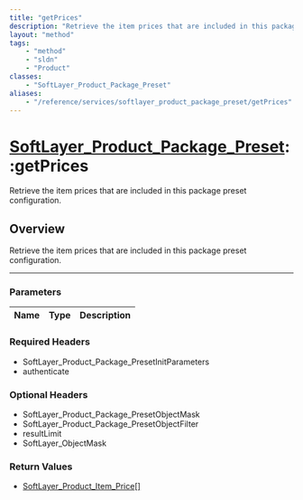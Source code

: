 ```yaml
---
title: "getPrices"
description: "Retrieve the item prices that are included in this package preset configuration."
layout: "method"
tags:
    - "method"
    - "sldn"
    - "Product"
classes:
    - "SoftLayer_Product_Package_Preset"
aliases:
    - "/reference/services/softlayer_product_package_preset/getPrices"
---
```

# [SoftLayer_Product_Package_Preset](/reference/services/SoftLayer_Product_Package_Preset)::getPrices


Retrieve the item prices that are included in this package preset configuration.


## Overview 
Retrieve the item prices that are included in this package preset configuration.

-----

### Parameters 
|Name | Type | Description |
| --- | --- | --- |


### Required Headers
* SoftLayer_Product_Package_PresetInitParameters
* authenticate


### Optional Headers
* SoftLayer_Product_Package_PresetObjectMask
* SoftLayer_Product_Package_PresetObjectFilter
* resultLimit
* SoftLayer_ObjectMask

### Return Values
* <a href='/reference/datatypes/SoftLayer_Product_Item_Price'>SoftLayer_Product_Item_Price[] </a>




